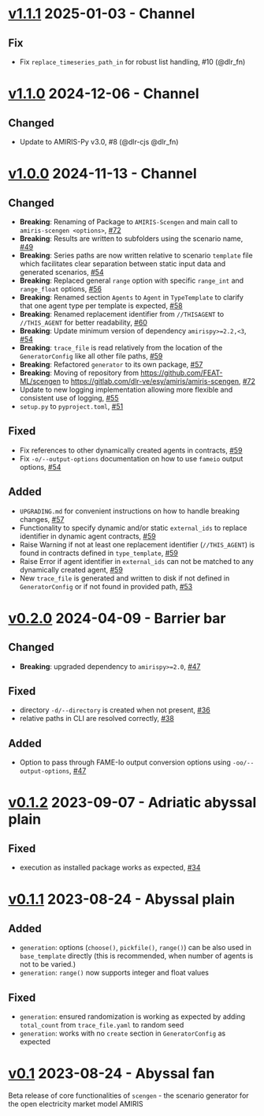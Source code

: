<!-- SPDX-FileCopyrightText: 2025 German Aerospace Center <amiris@dlr.de>

SPDX-License-Identifier: CC0-1.0 -->

# [v1.1.1](https://gitlab.com/dlr-ve/esy/amiris/amiris-scengen/-/tags/v1.1.1) 2025-01-03 - Channel
## Fix
* Fix `replace_timeseries_path_in` for robust list handling, #10 (@dlr_fn)

# [v1.1.0](https://gitlab.com/dlr-ve/esy/amiris/amiris-scengen/-/tags/v1.1.0) 2024-12-06 - Channel
## Changed
* Update to AMIRIS-Py v3.0, #8 (@dlr-cjs @dlr_fn)

# [v1.0.0](https://gitlab.com/dlr-ve/esy/amiris/amiris-scengen/-/tags/v1.0.0) 2024-11-13 - Channel
## Changed
* **Breaking**: Renaming of Package to `AMIRIS-Scengen` and main call to `amiris-scengen <options>`, [#72](https://github.com/FEAT-ML/scengen/issues/72)
* **Breaking**: Results are written to subfolders using the scenario name, [#49](https://github.com/FEAT-ML/scengen/issues/49)
* **Breaking**: Series paths are now written relative to scenario `template` file which facilitates clear separation between static input data and generated scenarios, [#54](https://github.com/FEAT-ML/scengen/issues/54)
* **Breaking**: Replaced general `range` option with specific `range_int` and `range_float` options, [#56](https://github.com/FEAT-ML/scengen/issues/56)
* **Breaking**: Renamed section `Agents` to `Agent` in `TypeTemplate` to clarify that one agent type per template is expected, [#58](https://github.com/FEAT-ML/scengen/issues/58)
* **Breaking**: Renamed replacement identifier from `//THISAGENT` to `//THIS_AGENT` for better readability, [#60](https://github.com/FEAT-ML/scengen/issues/60)
* **Breaking**: Update minimum version of dependency `amirispy>=2.2,<3`, [#54](https://github.com/FEAT-ML/scengen/issues/54)
* **Breaking**: `trace_file` is read relatively from the location of the `GeneratorConfig` like all other file paths, [#59](https://github.com/FEAT-ML/scengen/issues/59)
* **Breaking**: Refactored `generator` to its own package, [#57](https://github.com/FEAT-ML/scengen/issues/57)
* **Breaking**: Moving of repository from https://github.com/FEAT-ML/scengen to https://gitlab.com/dlr-ve/esy/amiris/amiris-scengen, [#72](https://github.com/FEAT-ML/scengen/issues/72)
* Update to new logging implementation allowing more flexible and consistent use of logging, [#55](https://github.com/FEAT-ML/scengen/issues/55)
* `setup.py` to `pyproject.toml`, [#51](https://github.com/FEAT-ML/scengen/issues/51)

## Fixed
* Fix references to other dynamically created agents in contracts, [#59](https://github.com/FEAT-ML/scengen/issues/59)
* Fix `-o/--output-options` documentation on how to use `fameio` output options, [#54](https://github.com/FEAT-ML/scengen/issues/54)

## Added
* `UPGRADING.md` for convenient instructions on how to handle breaking changes, [#57](https://github.com/FEAT-ML/scengen/issues/57)
* Functionality to specify dynamic and/or static `external_ids` to replace identifier in dynamic agent contracts, [#59](https://github.com/FEAT-ML/scengen/issues/59)
* Raise Warning if not at least one replacement identifier (`//THIS_AGENT`) is found in contracts defined in `type_template`, [#59](https://github.com/FEAT-ML/scengen/issues/59)
* Raise Error if agent identifier in `external_ids` can not be matched to any dynamically created agent, [#59](https://github.com/FEAT-ML/scengen/issues/59)
* New `trace_file` is generated and written to disk if not defined in `GeneratorConfig` or if not found in provided path, [#53](https://github.com/FEAT-ML/scengen/issues/53)

# [v0.2.0](https://github.com/FEAT-ML/scengen/releases/tag/v0.2.0) 2024-04-09 - Barrier bar
## Changed
* **Breaking**: upgraded dependency to `amirispy>=2.0`, [#47](https://github.com/FEAT-ML/scengen/issues/47)

## Fixed
* directory `-d/--directory` is created when not present, [#36](https://github.com/FEAT-ML/scengen/issues/36)
* relative paths in CLI are resolved correctly, [#38](https://github.com/FEAT-ML/scengen/issues/38)

## Added
* Option to pass through FAME-Io output conversion options using `-oo/--output-options`, [#47](https://github.com/FEAT-ML/scengen/issues/47)

# [v0.1.2](https://github.com/FEAT-ML/scengen/releases/tag/v0.1.2) 2023-09-07 - Adriatic abyssal plain
## Fixed
* execution as installed package works as expected, [#34](https://github.com/FEAT-ML/scengen/issues/34)

# [v0.1.1](https://github.com/FEAT-ML/scengen/releases/tag/v0.1.1) 2023-08-24 - Abyssal plain
## Added 
* `generation`: options (`choose()`, `pickfile()`, `range()`) can be also used in `base_template` directly (this is recommended, when number of agents is not to be varied.)
* `generation`: `range()` now supports integer and float values

## Fixed
* `generation`: ensured randomization is working as expected by adding `total_count` from `trace_file.yaml` to random seed
* `generation`: works with no `create` section in `GeneratorConfig` as expected

# [v0.1](https://github.com/FEAT-ML/scengen/releases/tag/v0.1) 2023-08-24 - Abyssal fan
Beta release of core functionalities of `scengen` - the scenario generator for the open electricity market model AMIRIS
